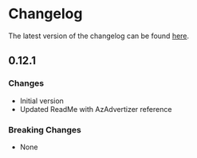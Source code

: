 # Changelog

The latest version of the changelog can be found [here](https://github.com/Azure/bicep-registry-modules/blob/main/avm/res/event-hub/namespace/CHANGELOG.md).

## 0.12.1

### Changes

- Initial version
- Updated ReadMe with AzAdvertizer reference

### Breaking Changes

- None

